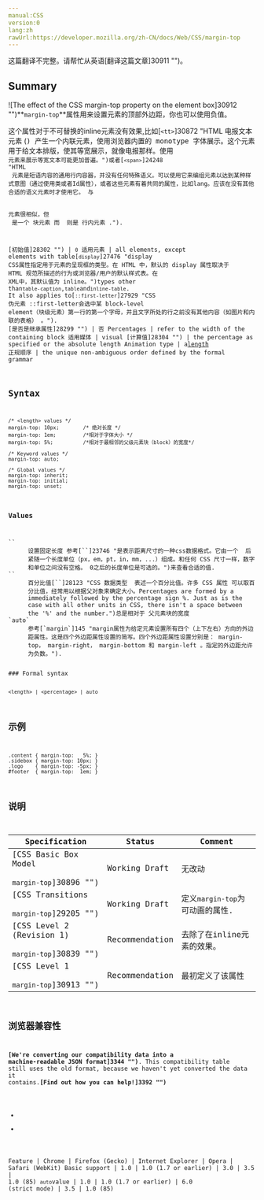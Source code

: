 ```yaml
---
manual:CSS
version:0
lang:zh
rawUrl:https://developer.mozilla.org/zh-CN/docs/Web/CSS/margin-top
---
```




这篇翻译不完整。请帮忙从英语[翻译这篇文章]30911 "")。





## Summary<a name="Summary"></a>


![The effect of the CSS margin-top property on the element box]30912 "")**`margin-top`**属性用来设置元素的顶部外边距，你也可以使用负值。



这个属性对于不可替换的inline元素没有效果,比如[`<tt>`]30872 "HTML 电报文本元素 (<tt>) 产生一个内联元素，使用浏览器内置的 monotype 字体展示。这个元素用于给文本排版，使其等宽展示，就像电报那样。使用 <code> 元素来展示等宽文本可能更加普遍。")或者[`<span>`]24248 "HTML <span> 元素是短语内容的通用行内容器，并没有任何特殊语义。可以使用它来编组元素以达到某种样式意图（通过使用类或者Id属性），或者这些元素有着共同的属性，比如lang。应该在没有其他合适的语义元素时才使用它。<span> 与 <div> 元素很相似，但 <div> 是一个 块元素 而 <span> 则是  行内元素 .").


[初始值]28302 "") | `0` 
适用元素 | all elements, except elements with table[`display`]27476 "display CSS属性指定用于元素的呈现框的类型。在 HTML 中，默认的 display 属性取决于 HTML 规范所描述的行为或浏览器/用户的默认样式表。在 XML中，其默认值为 inline。")types other than`table-caption`,`table`and`inline-table`. It also applies to[`::first-letter`]27929 "CSS 伪元素 ::first-letter会选中某 block-level element（块级元素）第一行的第一个字母，并且文字所处的行之前没有其他内容（如图片和内联的表格） 。"). 
[是否是继承属性]28299 "") | 否 
Percentages | refer to the width of the containing block 
适用媒体 | visual 
[计算值]28304 "") | the percentage as specified or the absolute length 
Animation type | a[length](%4561#Interpolation "Values of the <length> CSS data type are interpolated as real, floating-point numbers.") 
正规顺序 | the unique non-ambiguous order defined by the formal grammar 


## Syntax<a name="Syntax"></a>

```
/* <length> values */
margin-top: 10px;        /* 绝对长度 */
margin-top: 1em;         /*相对于字体大小 */
margin-top: 5%;          /*相对于最相邻的父级元素块（block）的宽度*/

/* Keyword values */
margin-top: auto;

/* Global values */
margin-top: inherit;
margin-top: initial;
margin-top: unset;
```

### Values<a name="Values"></a>
<dl><dt id=''>`<length>`</dt><dd>设置固定长度 参考[`<length>`]23746 "是表示距离尺寸的一种css数据格式。它由一个 <number> 后紧随一个长度单位（px，em，pt，in，mm，...）组成。和任何 CSS 尺寸一样，数字和单位之间没有空格。<number> 0之后的长度单位是可选的。")来查看合适的值.</dd><dt id=''>`<percentage>`</dt><dd>百分比值[`<percentage>`]28123 "CSS 数据类型 <percentage> 表述一个百分比值。许多 CSS 属性 可以取百分比值，经常用以根据父对象来确定大小。Percentages are formed by a <number> immediately followed by the percentage sign %. Just as is the case with all other units in CSS, there isn't a space between the '%' and the number.")总是相对于 父元素块的宽度</dd><dt id=''>`auto`</dt><dd>参考[`margin`]145 "margin属性为给定元素设置所有四个（上下左右）方向的外边距属性。这是四个外边距属性设置的简写。四个外边距属性设置分别是： margin-top， margin-right， margin-bottom 和 margin-left 。指定的外边距允许为负数。").</dd></dl>
### Formal syntax<a name="Formal_syntax"></a>

```
<length> | <percentage> | auto
```

## 示例<a name="Examples"></a>

```
.content { margin-top:   5%; }
.sidebox { margin-top: 10px; }
.logo    { margin-top: -5px; }
#footer  { margin-top:  1em; }
```

## 说明<a name="Specifications"></a>

Specification | Status | Comment 
 ---  |  ---  |  ---  | 
[CSS Basic Box Model<br></br><small>margin-top</small>]30896 "") | Working Draft | 无改动 
[CSS Transitions<br></br><small>margin-top</small>]29205 "") | Working Draft | 定义`margin-top`为可动画的属性. 
[CSS Level 2 (Revision 1)<br></br><small>margin-top</small>]30839 "") | Recommendation | 去除了在inline元素的效果。 
[CSS Level 1<br></br><small>margin-top</small>]30913 "") | Recommendation | 最初定义了该属性 


## 浏览器兼容性<a name="Browser_Compatibility"></a>


**[We&#39;re converting our compatibility data into a machine-readable JSON format]3344 "")**. This compatibility table still uses the old format, because we haven&#39;t yet converted the data it contains.**[Find out how you can help!]3392 "")**


* 
* 

Feature | Chrome | Firefox (Gecko) | Internet Explorer | Opera | Safari (WebKit) 
Basic support | 1.0 | 1.0 (1.7 or earlier) | 3.0 | 3.5 | 1.0 (85) 
`auto`value | 1.0 | 1.0 (1.7 or earlier) | 6.0 (strict mode) | 3.5 | 1.0 (85) 






